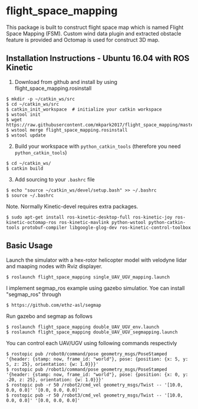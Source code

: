 # flight_space_mapping
This package is built to construct flight space map which is named Flight Space Mapping (FSM). Custom wind data plugin and extracted obstacle feature is provided and Octomap is used for construct 3D map.

Installation Instructions - Ubuntu 16.04 with ROS Kinetic
---------------------------------------------------------
 1. Download from github and install by using flight_space_mapping.rosinstall 
 ```
 $ mkdir -p ~/catkin_ws/src
 $ cd ~/catkin_ws/src
 $ catkin_init_workspace  # initialize your catkin workspace
 $ wstool init
 $ wget https://raw.githubusercontent.com/mkpark2017/flight_space_mapping/master/flight_space_mapping.rosinstall
 $ wstool merge flight_space_mapping.rosinstall
 $ wstool update
 ```
 
 2. Build your workspace with `python_catkin_tools` (therefore you need `python_catkin_tools`)

   ```
   $ cd ~/catkin_ws/
   $ catkin build
   ```

 3. Add sourcing to your `.bashrc` file

   ```
   $ echo "source ~/catkin_ws/devel/setup.bash" >> ~/.bashrc
   $ source ~/.bashrc
   ```

Note. Normally Kinetic-devel requires extra packages.
```
$ sudo apt-get install ros-kinetic-desktop-full ros-kinetic-joy ros-kinetic-octomap-ros ros-kinetic-mavlink python-wstool python-catkin-tools protobuf-compiler libgoogle-glog-dev ros-kinetic-control-toolbox
```

Basic Usage
-----------

Launch the simulator with a hex-rotor helicopter model with velodyne lidar and maaping nodes with Rviz displayer.

```
$ roslaunch flight_space_mapping single_UAV_UGV_mapping.launch
```

I implement segmap_ros example using gazebo simulatior. Yoe can install "segmap_ros" through
```
$ https://github.com/ethz-asl/segmap
```

Run gazebo and segmap as follows
```
$ roslaunch flight_space_mapping double_UAV_UGV_env.launch
$ roslaunch flight_space_mapping double_UAV_UGV_segmapping.launch
```

You can control each UAV/UGV using following commands respectivly
```
$ rostopic pub /robot0/command/pose geometry_msgs/PoseStamped '{header: {stamp: now, frame_id: "world"}, pose: {position: {x: 5, y: 5, z: 25}, orientation: {w: 1.0}}}'
$ rostopic pub /robot1/command/pose geometry_msgs/PoseStamped '{header: {stamp: now, frame_id: "world"}, pose: {position: {x: 0, y: -20, z: 25}, orientation: {w: 1.0}}}'
$ rostopic pub -r 50 /robot2/cmd_vel geometry_msgs/Twist -- '[10.0, 0.0, 0.0]' '[0.0, 0.0, 0.0]'
$ rostopic pub -r 50 /robot3/cmd_vel geometry_msgs/Twist -- '[10.0, 0.0, 0.0]' '[0.0, 0.0, 0.0]'
```



